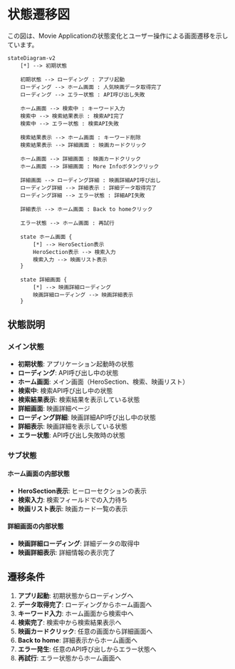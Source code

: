# 状態遷移図

この図は、Movie Applicationの状態変化とユーザー操作による画面遷移を示しています。

```mermaid
stateDiagram-v2
    [*] --> 初期状態
    
    初期状態 --> ローディング : アプリ起動
    ローディング --> ホーム画面 : 人気映画データ取得完了
    ローディング --> エラー状態 : API呼び出し失敗
    
    ホーム画面 --> 検索中 : キーワード入力
    検索中 --> 検索結果表示 : 検索API完了
    検索中 --> エラー状態 : 検索API失敗
    
    検索結果表示 --> ホーム画面 : キーワード削除
    検索結果表示 --> 詳細画面 : 映画カードクリック
    
    ホーム画面 --> 詳細画面 : 映画カードクリック
    ホーム画面 --> 詳細画面 : More Infoボタンクリック
    
    詳細画面 --> ローディング詳細 : 映画詳細API呼び出し
    ローディング詳細 --> 詳細表示 : 詳細データ取得完了
    ローディング詳細 --> エラー状態 : 詳細API失敗
    
    詳細表示 --> ホーム画面 : Back to homeクリック
    
    エラー状態 --> ホーム画面 : 再試行
    
    state ホーム画面 {
        [*] --> HeroSection表示
        HeroSection表示 --> 検索入力
        検索入力 --> 映画リスト表示
    }
    
    state 詳細画面 {
        [*] --> 映画詳細ローディング
        映画詳細ローディング --> 映画詳細表示
    }
```

## 状態説明

### メイン状態

- **初期状態**: アプリケーション起動時の状態
- **ローディング**: API呼び出し中の状態
- **ホーム画面**: メイン画面（HeroSection、検索、映画リスト）
- **検索中**: 検索API呼び出し中の状態
- **検索結果表示**: 検索結果を表示している状態
- **詳細画面**: 映画詳細ページ
- **ローディング詳細**: 映画詳細API呼び出し中の状態
- **詳細表示**: 映画詳細を表示している状態
- **エラー状態**: API呼び出し失敗時の状態

### サブ状態

#### ホーム画面の内部状態
- **HeroSection表示**: ヒーローセクションの表示
- **検索入力**: 検索フィールドでの入力待ち
- **映画リスト表示**: 映画カード一覧の表示

#### 詳細画面の内部状態
- **映画詳細ローディング**: 詳細データの取得中
- **映画詳細表示**: 詳細情報の表示完了

## 遷移条件

1. **アプリ起動**: 初期状態からローディングへ
2. **データ取得完了**: ローディングからホーム画面へ
3. **キーワード入力**: ホーム画面から検索中へ
4. **検索完了**: 検索中から検索結果表示へ
5. **映画カードクリック**: 任意の画面から詳細画面へ
6. **Back to home**: 詳細表示からホーム画面へ
7. **エラー発生**: 任意のAPI呼び出しからエラー状態へ
8. **再試行**: エラー状態からホーム画面へ
